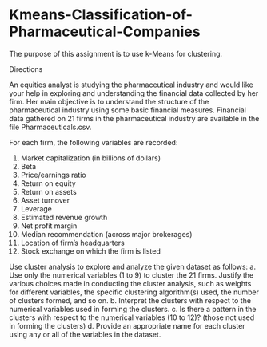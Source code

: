 # Kmeans-Classification-of-Pharmaceutical-Companies

The purpose of this assignment is to use k-Means for clustering.

Directions

An equities analyst is studying the pharmaceutical industry and would like your help in exploring and understanding
the financial data collected by her firm. Her main objective is to understand the structure of the pharmaceutical
industry using some basic financial measures. Financial data gathered on 21 firms in the pharmaceutical industry are
available in the file Pharmaceuticals.csv.

For each firm, the following variables are recorded:
  1. Market capitalization (in billions of dollars)
  2. Beta
  3. Price/earnings ratio
  4. Return on equity
  5. Return on assets
  6. Asset turnover
  7. Leverage
  8. Estimated revenue growth
  9. Net profit margin
  10. Median recommendation (across major brokerages)
  11. Location of firm’s headquarters
  12. Stock exchange on which the firm is listed

Use cluster analysis to explore and analyze the given dataset as follows:
a. Use only the numerical variables (1 to 9) to cluster the 21 firms. Justify the various choices made in
conducting the cluster analysis, such as weights for different variables, the specific clustering algorithm(s)
used, the number of clusters formed, and so on.
b. Interpret the clusters with respect to the numerical variables used in forming the clusters.
c. Is there a pattern in the clusters with respect to the numerical variables (10 to 12)? (those not used in
forming the clusters)
d. Provide an appropriate name for each cluster using any or all of the variables in the dataset.

